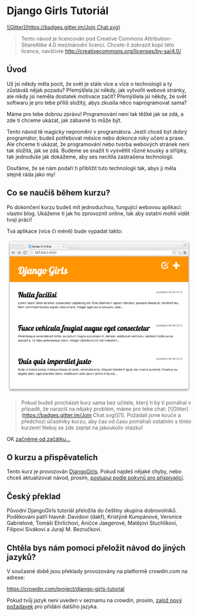 # Django Girls Tutoriál

[![Gitter](https://badges.gitter.im/Join Chat.svg)](https://gitter.im/DjangoGirls/tutorial?utm_source=badge&utm_medium=badge&utm_campaign=pr-badge&utm_content=badge)

> Tento návod je licencován pod Creative Commons Attribution-ShareAlike 4.0 mezinárodní licencí. Chcete-li zobrazit kopii této licence, navštivte http://creativecommons.org/licenses/by-sa/4.0/

## Úvod

Už jsi někdy měla pocit, že svět je stále více a více o technologii a ty zůstáváš nějak pozadu? Přemýšlela jsi někdy, jak vytvořit webové stránky, ale nikdy jsi neměla dostatek motivace začít? Přemýšlela jsi někdy, že svět softwaru je pro tebe příliš složitý, abys zkusila něco naprogramovat sama?

Máme pro tebe dobrou zprávu! Programování není tak těžké jak se zdá, a zde ti chceme ukázat, jak zábavné to může být.

Tento návod tě magicky nepromění v programátora. Jestli chceš být dobrý programátor, budeš potřebovat měsíce nebo dokonce roky učení a praxe. Ale chceme ti ukázat, že programování nebo tvorba webových stránek není tak složitá, jak se zdá. Budeme se snažit ti vysvětlit různé kousky a střípky, tak jednoduše jak dokážeme, aby ses necítila zastrašena technologií.

Doufáme, že se nám podaří ti přiblížit tuto technologii tak, abys ji měla stejně ráda jako my!

## Co se naučíš během kurzu?

Po dokončení kurzu budeš mít jednoduchou, fungující webovou aplikaci: vlastní blog. Ukážeme ti jak ho zprovoznit online, tak aby ostatní mohli vidět tvojí práci!

Tvá aplikace (více či méně) bude vypadat takto:

![Figure 0.1][2]

 [2]: images/application.png

> Pokud budeš procházet kurz sama bez učitele, který ti by ti pomáhal v případě, že narazíš na nějaký problém, máme pro tebe chat: [![Gitter](https://badges.gitter.im/Join Chat.svg)][1]. Požádali jsme kouče a předchozí účastníky kurzu, aby čas od času pomáhali ostatním s tímto kurzem! Neboj se zde zeptat na jakoukoliv otázku!

OK [začněme od začátku...][3]

 [3]: ./how_the_internet_works/README.md

## O kurzu a přispěvatelích

Tento kurz je provozován [DjangoGirls][4]. Pokud najdeš nějaké chyby, nebo chceš aktualizovat návod, prosím, [postupuj podle pokynů pro přispívající][5].

 [4]: http://djangogirls.org/
 [5]: https://github.com/DjangoGirls/tutorial/blob/master/README.md

## Český překlad

Původní DjangoGirls tutoriál přeložila do češtiny skupina dobrovolníků. Poděkování patří hlavně:
Davidovi (dakf), Kristýně Kumpánové, Veronice Gabrielové, Tomáši Ehrlichovi,
Aničce Jaegerové, Matějovi Stuchlíkovi, Filipovi Sivákovi a Juraji M. Bezručkovi.

## Chtěla bys nám pomoci přeložit návod do jiných jazyků?

V současné době jsou překlady provozovány na platformě crowdin.com na adrese:

https://crowdin.com/project/django-girls-tutorial

Pokud tvůj jazyk není uveden v seznamu na crowdin, prosím, [založ nový požadavek][6] pro přidání dalšího jazyka.

 [6]: https://github.com/DjangoGirls/tutorial/issues/new
